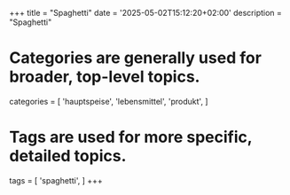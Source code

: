 +++
title = "Spaghetti"
date = '2025-05-02T15:12:20+02:00'
description = "Spaghetti"
# Categories are generally used for broader, top-level topics.
categories = [
 'hauptspeise',
 'lebensmittel',
 'produkt',
]
# Tags are used for more specific, detailed topics.
tags = [
 'spaghetti',
]
+++
